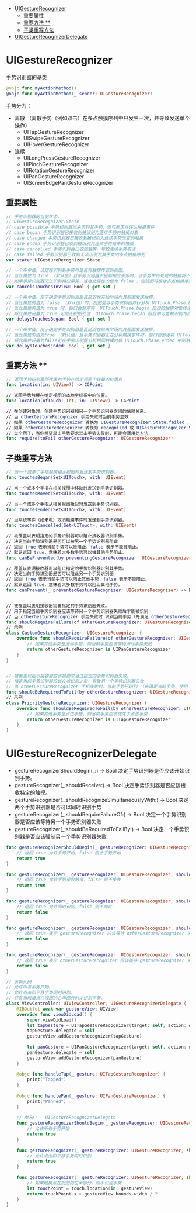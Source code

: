 <!-- @import "[TOC]" {cmd="toc" depthFrom=1 depthTo=6 orderedList=false} -->

<!-- code_chunk_output -->

- [UIGestureRecognizer](#uigesturerecognizer)
  - [重要属性](#重要属性)
  - [重要方法 **](#重要方法-)
  - [子类重写方法](#子类重写方法)
- [UIGestureRecognizerDelegate](#uigesturerecognizerdelegate)

<!-- /code_chunk_output -->

# UIGestureRecognizer

手势识别器的基类

```swift
@objc func myActionMethod()
@objc func myActionMethod(_ sender: UIGestureRecognizer)
```

手势分为：

- 离散 （离散手势（例如双击）在多点触摸序列中只发生一次，并导致发送单个操作）
  - UITapGestureRecognizer
  - UISwipeGestureRecognizer
  - UIHoverGestureRecognizer
- 连续
  - UILongPressGestureRecognizer
  - UIPinchGestureRecognizer
  - UIRotationGestureRecognizer
  - UIPanGestureRecognizer
  - UIScreenEdgePanGestureRecognizer

## 重要属性

```swift
// 手势识别器的当前状态。
// UIGestureRecognizer.State
// case possible 手势识别器尚未识别其手势，但可能正在评估触摸事件
// case began 手势识别器已接收到被识别为连续手势的触摸对象
// case changed 手势识别器已接收到被识别为连续手势改变的触摸
// case ended 手势识别器已收到被识别为连续手势结束的触摸
// case cancelled 手势识别器已收到触摸，导致连续手势取消
// case failed 手势识别器已收到无法识别为其手势的多点触摸序列
var state: UIGestureRecognizer.State

// 一个布尔值，决定在识别到手势时是否将触摸传送到视图。
// 当此属性为 true （默认值）且手势识别器识别到相应手势时，该手势中待处理的触摸将不会传递到视图，并且之前传递的触摸将通过向视图发送 touchesCancelled(_:with:)  消息取消。
// 如果手势识别器无法识别相应手势，或者此属性的值为 false ，则视图将接收多点触摸序列中的所有触摸。
var cancelsTouchesInView: Bool { get set }

// 一个布尔值，用于确定手势识别器是否延迟在开始阶段向其视图发送触摸。
// 当此属性的值为 false （默认值）时，视图会与手势识别器并行分析 UITouch.Phase.began and UITouch.Phase.moved  中的触摸事件。
// 当此属性的值为 true 时，窗口会暂停将  UITouch.Phase.began 阶段的触摸对象传递给视图。如果手势识别器随后识别出其手势，则会丢弃这些触摸对象。但是，如果手势识别器未识别出其手势，则窗口会通过 touchesBegan(_:with:) 消息将这些对象传递给视图（可能还会通过后续的 touchesMoved(_:with:) 消息告知其触摸的当前位置）。
// 将此属性设置为 true 可阻止视图处理  UITouch.Phase.began 阶段中可能被识别为此手势的一部分的任何触摸。
var delaysTouchesBegan: Bool { get set }

// 一个布尔值，用于确定手势识别器是否延迟在结束阶段向其视图发送触摸。
// 当此属性的值为true （默认值）且手势识别器正在分析触摸事件时，窗口会暂停将 UITouch.Phase.ended阶段中的触摸对象传送到附加视图。如果手势识别器随后识别出其手势，则这些触摸对象将被取消（带有 touchesCancelled(_:with:)消息）。如果手势识别器无法识别其手势，则窗口会在调用视图的 touchesEnded(_:with:)方法时传送这些对象。
// 将此属性设置为false可在手势识别器分析相同触摸时将 UITouch.Phase.ended 中的触摸对象传送到视图。
var delaysTouchesEnded: Bool { get set }
```

## 重要方法 **

```swift
// 返回手势识别器所代表的手势在给定视图中计算的位置点
func location(in: UIView?) -> CGPoint

// 返回手势触摸在给定视图的本地坐标系中的位置。
func location(ofTouch: Int, in: UIView?) -> CGPoint

// 在创建对象时，创建手势识别器和另一个手势识别器之间的依赖关系。
// 当 otherGestureRecognizer 手势失败时当前手势生效
// 如果 otherGestureRecognizer 转换为 UIGestureRecognizer.State.failed ，则当前手势识别器将转换为其正常的下一个状态。
// 如果 otherGestureRecognizer 转换为 recognized 或 UIGestureRecognizer.State.began ，则当前手势识别器转换为 UIGestureRecognizer.State.failed 。
// 举个例子，当你希望单击手势要求双击手势失败时，可能会调用此方法
func require(toFail otherGestureRecognizer: UIGestureRecognizer)


```

## 子类重写方法

```swift
// 当一个或多个手指触摸相关视图时发送到手势识别器。
func touchesBegan(Set<UITouch>, with: UIEvent)

// 当一个或多个手指在相关视图中移动时发送到手势识别器。
func touchesMoved(Set<UITouch>, with: UIEvent)

// 当一个或多个手指从相关视图抬起时发送到手势识别器。
func touchesEnded(Set<UITouch>, with: UIEvent)

// 当系统事件（如来电）取消触摸事件时发送到手势识别器。
func touchesCancelled(Set<UITouch>, with: UIEvent)

// 被覆盖以表明指定的手势识别器可以阻止接收器识别手势。
// 决定当前手势识别器是否可以被另一个手势识别器阻止
// 返回 true 表示当前手势可以被阻止，false 表示不能被阻止。
// 默认返回 true，意味着大多数手势可以被其他手势阻止。
func canBePrevented(by preventingGestureRecognizer: UIGestureRecognizer) -> Bool

// 覆盖以表明接收器可以阻止指定的手势识别器识别其手势。
// 决定当前手势识别器是否可以阻止另一个手势识别器
// 返回 true 表示当前手势可以阻止其他手势，false 表示不能阻止。
// 默认返回 true，意味着大多数手势可以阻止其他手势。
func canPrevent(_ preventedGestureRecognizer: UIGestureRecognizer) -> Bool


// 被覆盖以表明接收器需要指定的手势识别器失败。
// 用于指定当前手势识别器应该等待另一个手势识别器失败后才能被识别
// 当 otherGestureRecognizer 手势失败时 识别当前手势（先满足 otherGestureRecognizer 手势，失败后，满足当前失效）
func shouldRequireFailure(of otherGestureRecognizer: UIGestureRecognizer) -> Bool
// 示例
class CustomGestureRecognizer: UIGestureRecognizer {
    override func shouldRequireFailure(of otherGestureRecognizer: UIGestureRecognizer) -> Bool {
        // 如果其他手势是滑动手势，则当前手势应该等待滑动手势失败
        return otherGestureRecognizer is UIPanGestureRecognizer
    }
}


// 被覆盖以指示接收器应该被要求通过指定的手势识别器失败。
// 指定当前手势识别器应该在被识别之前，导致另一个手势识别器失败
// 当 otherGestureRecognizer 手机失败时，当前手势已识别 （先满足当前手势，使用 otherGestureRecognizer 失效）
func shouldBeRequiredToFail(by otherGestureRecognizer: UIGestureRecognizer) -> Bool
// 示例
class PriorityGestureRecognizer: UIGestureRecognizer {
    override func shouldBeRequiredToFail(by otherGestureRecognizer: UIGestureRecognizer) -> Bool {
        // 如果其他手势是点击手势，则当前手势应该优先于点击手势
        return otherGestureRecognizer is UITapGestureRecognizer
    }
}
```

# UIGestureRecognizerDelegate

- gestureRecognizerShouldBegin(_:) -> Bool 决定手势识别器是否应该开始识别手势。
- gestureRecognizer(_:shouldReceive:) -> Bool 决定手势识别器是否应该接收特定的触摸。
- gestureRecognizer(_:shouldRecognizeSimultaneouslyWith:) -> Bool 决定两个手势识别器是否可以同时识别手势
- gestureRecognizer(_:shouldRequireFailureOf:) -> Bool 决定一个手势识别器是否应该等待另一个手势识别器失败
- gestureRecognizer(_:shouldBeRequiredToFailBy:) -> Bool 决定一个手势识别器是否应该强制另一个手势识别器失败

```swift
func gestureRecognizerShouldBegin(_ gestureRecognizer: UIGestureRecognizer) -> Bool {
    // 返回 true 允许手势开始，false 阻止手势开始
    return true
}

func gestureRecognizer(_ gestureRecognizer: UIGestureRecognizer, shouldReceive touch: UITouch) -> Bool {
    // 返回 true 允许手势接收触摸，false 则不接收
    return true
}

func gestureRecognizer(_ gestureRecognizer: UIGestureRecognizer, shouldRecognizeSimultaneouslyWith otherGestureRecognizer: UIGestureRecognizer) -> Bool {
    // 返回 true 允许同时识别，false 则不允许
    return false
}

func gestureRecognizer(_ gestureRecognizer: UIGestureRecognizer, shouldRequireFailureOf otherGestureRecognizer: UIGestureRecognizer) -> Bool {
    // 返回 true 表示 gestureRecognizer 应该等待 otherGestureRecognizer 失败
    return false
}

func gestureRecognizer(_ gestureRecognizer: UIGestureRecognizer, shouldBeRequiredToFailBy otherGestureRecognizer: UIGestureRecognizer) -> Bool {
    // 返回 true 表示 otherGestureRecognizer 应该等待 gestureRecognizer 失败
    return false
}
```

```swift
// 示例代码
// 允许所有手势开始。
// 允许点击和平移手势同时识别。
// 只有当触摸点在视图的右半部分时才识别手势。
class ViewController: UIViewController, UIGestureRecognizerDelegate {
    @IBOutlet weak var gestureView: UIView!
    override func viewDidLoad() {
        super.viewDidLoad()
        let tapGesture = UITapGestureRecognizer(target: self, action: #selector(handleTap))
        tapGesture.delegate = self
        gestureView.addGestureRecognizer(tapGesture)
        
        let panGesture = UIPanGestureRecognizer(target: self, action: #selector(handlePan))
        panGesture.delegate = self
        gestureView.addGestureRecognizer(panGesture)
    }
    
    @objc func handleTap(_ gesture: UITapGestureRecognizer) {
        print("Tapped")
    }
    
    @objc func handlePan(_ gesture: UIPanGestureRecognizer) {
        print("Panned")
    }
    
    // MARK: - UIGestureRecognizerDelegate
    func gestureRecognizerShouldBegin(_ gestureRecognizer: UIGestureRecognizer) -> Bool {
        // 允许所有手势开始
        return true
    }
    
    func gestureRecognizer(_ gestureRecognizer: UIGestureRecognizer, shouldRecognizeSimultaneouslyWith otherGestureRecognizer: UIGestureRecognizer) -> Bool {
        // 允许点击和平移手势同时识别
        return true
    }
    
    func gestureRecognizer(_ gestureRecognizer: UIGestureRecognizer, shouldReceive touch: UITouch) -> Bool {
        // 如果触摸点在视图的左半部分，则不识别手势
        let touchPoint = touch.location(in: gestureView)
        return touchPoint.x > gestureView.bounds.width / 2
    }
}
```
